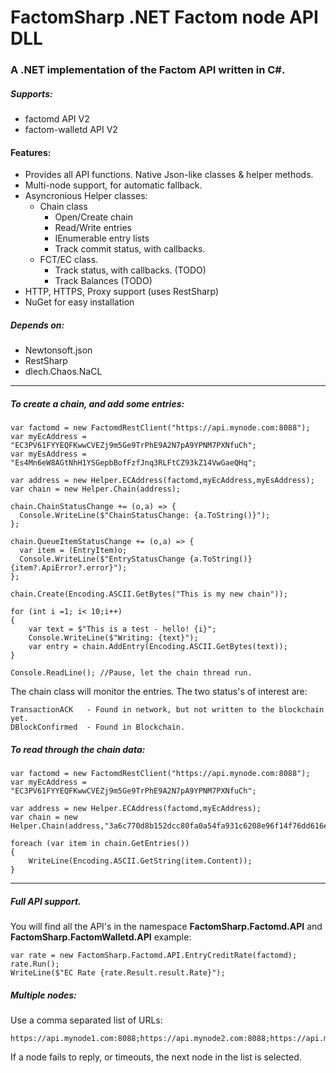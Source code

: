 # FactomSharp .NET Factom node API DLL
### A .NET implementation of the Factom API written in C#.

##### Supports:

* factomd API V2
* factom-walletd API V2

#### Features:

* Provides all API functions.  Native Json-like classes & helper methods.
* Multi-node support, for automatic fallback.
* Asyncronious Helper classes:
    * Chain class
        * Open/Create chain
        * Read/Write entries
        * IEnumerable entry lists
        * Track commit status, with callbacks.
    * FCT/EC class.
        * Track status, with callbacks. (TODO)
        * Track Balances (TODO)
* HTTP, HTTPS, Proxy support (uses RestSharp)
* NuGet for easy installation

##### Depends on:

* Newtonsoft.json
* RestSharp
* dlech.Chaos.NaCL

---

##### To create a chain, and add some entries:

    var factomd = new FactomdRestClient("https://api.mynode.com:8088"); 
    var myEcAddress = "EC3PV61FYYEQFKwwCVEZj9m5Ge9TrPhE9A2N7pA9YPNM7PXNfuCh";
    var myEsAddress = "Es4Mn6eW8AGtNhH1YSGepbBofFzfJnq3RLFtCZ93kZ14VwGaeQHq";
    
    var address = new Helper.ECAddress(factomd,myEcAddress,myEsAddress);
    var chain = new Helper.Chain(address);
    
    chain.ChainStatusChange += (o,a) => {
      Console.WriteLine($"ChainStatusChange: {a.ToString()}");
    };
            
    chain.QueueItemStatusChange += (o,a) => {
      var item = (EntryItem)o;
      Console.WriteLine($"EntryStatusChange {a.ToString()} {item?.ApiError?.error}");
    };
 
    chain.Create(Encoding.ASCII.GetBytes("This is my new chain"));

    for (int i =1; i< 10;i++)
    {
        var text = $"This is a test - hello! {i}";
        Console.WriteLine($"Writing: {text}");
        var entry = chain.AddEntry(Encoding.ASCII.GetBytes(text));
    }
    
    Console.ReadLine(); //Pause, let the chain thread run.

The chain class will monitor the entries.  The two status's of interest are:

    TransactionACK   - Found in network, but not written to the blockchain yet.
    DBlockConfirmed  - Found in Blockchain.

##### To read through the chain data:

    var factomd = new FactomdRestClient("https://api.mynode.com:8088"); 
    var myEcAddress = "EC3PV61FYYEQFKwwCVEZj9m5Ge9TrPhE9A2N7pA9YPNM7PXNfuCh";
    
    var address = new Helper.ECAddress(factomd,myEcAddress);
    var chain = new Helper.Chain(address,"3a6c770d8b152dcc80fa0a54fa931c6208e96f14f76dd616e51502a58836e9f8");
    
    foreach (var item in chain.GetEntries())
    {
        WriteLine(Encoding.ASCII.GetString(item.Content));
    }

---
    
##### Full API support.
    
You will find all the API's in the namespace **FactomSharp.Factomd.API** and **FactomSharp.FactomWalletd.API**
example:

    var rate = new FactomSharp.Factomd.API.EntryCreditRate(factomd);
    rate.Run();
    WriteLine($"EC Rate {rate.Result.result.Rate}");
    
    
##### Multiple nodes:
Use a comma separated list of URLs:

    https://api.mynode1.com:8088;https://api.mynode2.com:8088;https://api.mynode3.com:8088;

If a node fails to reply, or timeouts, the next node in the list is selected.
